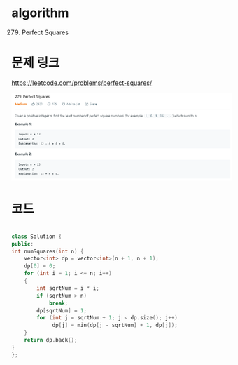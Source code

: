 ﻿# algorithm 
279. Perfect Squares
  

# 문제 링크    
https://leetcode.com/problems/perfect-squares/  


![title](https://github.com/jungmin3834/algorithm/blob/master/image/perfect-squares.png)

# 코드

```cpp

class Solution {
public:
int numSquares(int n) {
	vector<int> dp = vector<int>(n + 1, n + 1);
	dp[0] = 0;
	for (int i = 1; i <= n; i++)
	{
		int sqrtNum = i * i;
		if (sqrtNum > n)
			break;
        dp[sqrtNum] = 1;
		for (int j = sqrtNum + 1; j < dp.size(); j++)
			 dp[j] = min(dp[j - sqrtNum] + 1, dp[j]);	
	}
	return dp.back();
}
};

```
